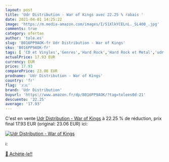 ```yaml
---
layout: post
title: 'Udr Distribution - War of Kings avec 22.25 % rabais '
date: 2021-04-01 14:25:22
image: 'https://m.media-amazon.com/images/I/51XlkYCELnL._SL400_.jpg'
comments: true
category: ofertas
author: 'tole.es'
slug: 'B016PP9AOK-fr Udr Distribution - War of Kings'
sku: 'B016PP9AOK-fr'
tags: [ 'CD et Vinyles','Genres','Hard Rock','Hard Rock et Metal','udr distribution', ]
actualPrice: 17.93 EUR
currency: EUR
price: 17.93
comparePrice: 23.06 EUR
prodname: 'Udr Distribution - War of Kings'
country: 'fr'
flag: '🇫🇷'
brand: 'Udr Distribution'
buyurl: 'https://www.amazon.fr/dp/B016PP9AOK/?tag=tolees0d-21'
descuento: '22.25'
average: '17.93'
---
```


C'est en vente [Udr Distribution - War of Kings](https://www.amazon.fr/dp/B016PP9AOK/?tag=tolees0d-21)  à  22.25 % de réduction, prix final  17.93 EUR (original: 23.06 EUR) ici:

[![Udr Distribution - War of Kings](https://m.media-amazon.com/images/I/51XlkYCELnL._SL400_.jpg)](https://www.amazon.fr/dp/B016PP9AOK/?tag=tolees0d-21)

ℹ️:


[🛒 Achète-le!!](https://www.amazon.fr/dp/B016PP9AOK/?tag=tolees0d-21)
